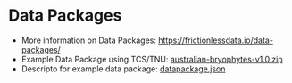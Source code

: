 # Data Packages

- More information on Data Packages: https://frictionlessdata.io/data-packages/
- Example Data Package using TCS/TNU: [australian-bryophytes-v1.0.zip](https://github.com/tdwg/tnc/blob/master/examples/datapackage/australian-bryophytes-v1.0.zip)
- Descripto for example data package: [datapackage.json](https://github.com/tdwg/tnc/blob/master/examples/datapackage/datapackage.json)
